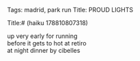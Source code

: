 Tags: madrid, park run
Title: PROUD LIGHTS
  
Title:# (haiku 178810807318)  
  
up very early for running  
before it gets to hot at retiro  
at night dinner by cibelles  
